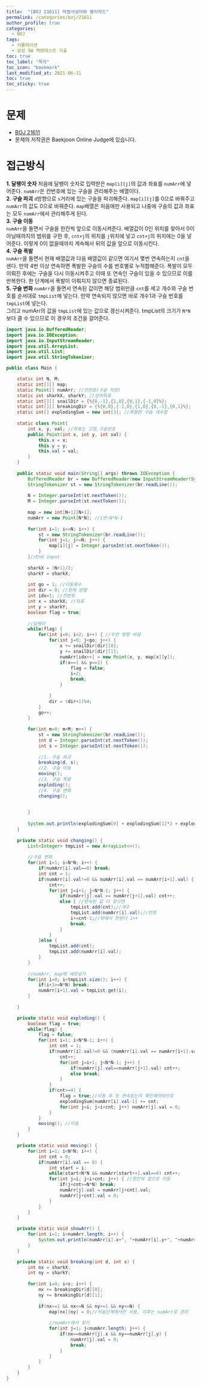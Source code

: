 ```yaml
---
title:  "[BOJ 21611] 마법사상어와 블리자드"
permalink: /categories/boj/21611
author_profile: true
categories:
  - BOJ
tags:
  - 시뮬레이션
  - 삼성 SW 역량테스트 기출
toc: true
toc_label: "목차"
toc_icon: "bookmark"
last_modified_at: 2021-06-11
toc: true
toc_sticky: true
---
```


# 문제
- [BOJ 21611](https://www.acmicpc.net/problem/21611)
- 문제의 저작권은 Baekjoon Online Judge에 있습니다.

# 접근방식
**1. 달팽이 숫자**
처음에 달팽이 숫자로 입력받은 `map[i][j]`의 값과 좌표를 `numArr`에 넣어준다. `numArr`은 칸번호에 있는 구슬을 관리해주는 배열이다.  
**2. 구슬 파괴**
`d`방향으로 `s`거리에 있는 구슬을 파괴해준다. `map[i][j]`를 0으로 바꿔주고 `numArr`의 값도 0으로 바꿔준다. `map`배열은 처음에만 사용되고 나중에 구슬의 값과 좌표는 모두 `numArr`에서 관리해주게 된다.  
**3. 구슬 이동**  
`numArr`을 돌면서 구슬을 한칸씩 앞으로 이동시켜준다. 배열값이 0인 위치를 찾아서 0이 아닐때까지의 범위를 구한 후, `cnt+j`의 위치를 `j`위치에 넣고 `cnt+j`의 위치에는 0을 넣어준다. 이렇게 0이 없을때까지 계속해서 뒤의 값을 앞으로 이동시킨다.  
**4. 구슬 폭발**  
`numArr`을 돌면서 현재 배열값과 다음 배열값이 같으면 여기서 몇번 연속하는지 `cnt`을 센다. 만약 4번 이상 연속하면 폭발한 구슬의 수를 번호별로 누적합해준다. 폭발이 모두 이뤄진 후에는 구슬을 다시 이동시켜주고 이때 또 연속인 구슬이 있을 수 있으므로 이를 반복한다. 한 단계에서 폭발이 이뤄지지 않으면 종료된다.  
**5. 구슬 변화**
`numArr`을 돌면서 연속된 값이면 해당 범위만큼 `cnt`를 세고 개수와 구슬 번호를 순서대로 `tmpList`에 넣는다. 만약 연속되지 않으면 바로 개수1과 구슬 번호를 `tmpList`에 넣는다.  
그리고 numArr의 값을 `tmpList`에 있는 값으로 갱신시켜준다. tmpList의 크기가 `N*N`보다 클 수 있으므로 이 경우의 조건을 걸어준다.  

```java
import java.io.BufferedReader;
import java.io.IOException;
import java.io.InputStreamReader;
import java.util.ArrayList;
import java.util.List;
import java.util.StringTokenizer;

public class Main {

	static int N, M;
	static int[][] map;
	static Point[] numArr; //칸번호(구슬 저장)
	static int sharkX, sharkY; //상어좌표
	static int[][] snailDir = {%{0,-1},{1,0},{0,1},{-1,0}%};
	static int[][] breakingDir = {%{0,0},{-1,0},{1,0},{0,-1},{0,1}%};
	static int[] explodingSum = new int[3]; //폭발한 구슬 개수합
	
	static class Point{
		int x, y, val; //좌표는 고정,구슬번호
		public Point(int x, int y, int val) {
			this.x = x;
			this.y = y;
			this.val = val;
		}
	}
	
	public static void main(String[] args) throws IOException {
		BufferedReader br = new BufferedReader(new InputStreamReader(System.in));
		StringTokenizer st = new StringTokenizer(br.readLine());
		
		N = Integer.parseInt(st.nextToken());
		M = Integer.parseInt(st.nextToken());
		
		map = new int[N+1][N+1];
		numArr = new Point[N*N]; //1번~N*N-1
		
		for(int i=1; i<=N; i++) {
			st = new StringTokenizer(br.readLine());
			for(int j=1; j<=N; j++) {
				map[i][j] = Integer.parseInt(st.nextToken());
			}
		}//End input
		
		sharkX = (N+1)/2;
		sharkY = sharkX;
		
		int go = 1; //이동횟수
		int dir = 0; //현재 방향
		int idx=1; //칸번호
		int x = sharkX; //좌표
		int y = sharkY;
		boolean flag = true;
		
		//달팽이
		while(flag) {
			for(int i=0; i<2; i++) { //두번 방향 바꿈
				for(int j=0; j<go; j++) {
					x += snailDir[dir][0];
					y += snailDir[dir][1];
					numArr[idx++] = new Point(x, y, map[x][y]);
					if(x==1 && y==1) {
						flag = false;
						i=2;
						break;
					}
					
				}
				dir = (dir+1)%4;
			}
			go++;
		}	
		
		for(int m=0; m<M; m++) {
			st = new StringTokenizer(br.readLine());
			int d = Integer.parseInt(st.nextToken());
			int s = Integer.parseInt(st.nextToken());
			
			//1. 구슬 파괴
			breaking(d, s);
			//2. 구슬 이동
			moving();
			//3. 구슬 폭발
			exploding();
			//4. 구슬 변화
			changing();
			
		
		}
		
		System.out.println(explodingSum[0] + explodingSum[1]*2 + explodingSum[2]*3);
	}
	
	private static void changing() {
		List<Integer> tmpList = new ArrayList<>();
		
		//구슬 변화
		for(int i=1; i<N*N; i++) {
			if(numArr[i].val==0) break;
			int cnt = 1;
			if(numArr[i].val!=0 && numArr[i].val == numArr[i+1].val) {
				cnt++;
				for(int j=i+1; j<N*N-1; j++) {
					if(numArr[j].val == numArr[j+1].val) cnt++;
					else { //연속된 값 다 찾으면
						tmpList.add(cnt);//개수
						tmpList.add(numArr[i].val);//번호
						i+=cnt-1;//밖에서 한번더 i++
						break;
					}
				}
			}else {
				tmpList.add(cnt);
				tmpList.add(numArr[i].val);
			}
		}
		
		//numArr, map에 새로넣기
		for(int i=0; i<tmpList.size(); i++) {
			if(i+1>=N*N) break;
			numArr[i+1].val = tmpList.get(i);
		}
		
	}

	private static void exploding() {
		boolean flag = true;
		while(flag) {
			flag = false;
			for(int i=1; i<N*N-1; i++) {
				int cnt = 1;
				if(numArr[i].val!=0 && (numArr[i].val == numArr[i+1].val)) {
					cnt++;
					for(int j=i+1; j<N*N-1; j++) {
						if(numArr[j].val==numArr[j+1].val) cnt++;
						else break;
					}
				}
				if(cnt>=4) {
					flag = true;//이동 후 또 연속있는지 확인해야하므로
					explodingSum[numArr[i].val-1] += cnt;
					for(int j=i; j<i+cnt; j++) numArr[j].val = 0;
				}
			}
			moving(); //이동
		}
	}

	private static void moving() {
		for(int i=1; i<N*N; i++) {
			int cnt = 0;
			if(numArr[i].val == 0) {
				int start = i;
				while(start<N*N && numArr[start++].val==0) cnt++;
				for(int j=i; j<i+cnt; j++) { //한칸씩 앞으로 이동
					if(j+cnt>=N*N) break;
					numArr[j].val = numArr[j+cnt].val;
					numArr[j+cnt].val = 0;
				}
			}
		}
	}

	private static void showArr() {
		for(int i=1; i<numArr.length; i++) {
			System.out.println(numArr[i].x+", "+numArr[i].y+", "+numArr[i].val);
		}
	}

	private static void breaking(int d, int s) {
		int nx = sharkX;
		int ny = sharkY;
		
		for(int i=0; i<s; i++) {
			nx += breakingDir[d][0];
			ny += breakingDir[d][1];
			
			if(nx>=1 && nx<=N && ny>=1 && ny<=N) {
				map[nx][ny] = 0;//처음단계에서만 사용, 이후는 numArr로 관리
				
				//numArr에서 찾기
				for(int j=1; j<numArr.length; j++) {
					if(nx==numArr[j].x && ny==numArr[j].y) {
						numArr[j].val = 0;
						break;
					}
				}
			}
		}
	}
}
```
